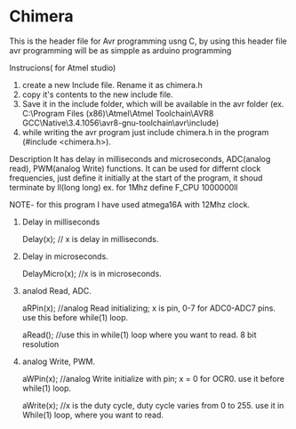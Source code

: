 # Chimera
This is the header file for Avr programming usng C, by using this header file avr programming will be as simpple as arduino programming

 Instrucions( for Atmel studio)
1. create a new Include file. Rename it as chimera.h
2. copy it's contents to the new include file.
3. Save  it in the include folder, which will be available in the avr folder
  (ex. C:\Program Files (x86)\Atmel\Atmel Toolchain\AVR8 GCC\Native\3.4.1056\avr8-gnu-toolchain\avr\include)
4. while writing the avr program just include chimera.h in the program (#include <chimera.h>). 

  Description
It has delay in milliseconds and microseconds, ADC(analog read), PWM(analog Write) functions.
It can be used for differnt clock frequencies, just define it initially at the start of the program, it shoud terminate by ll(long long)
 ex. for 1Mhz define F_CPU 1000000ll 

NOTE- for this program I have used atmega16A with 12Mhz clock.

1. Delay in milliseconds

   Delay(x);  // x is delay in milliseconds.
  
2. Delay in microseconds.

   DelayMicro(x);   //x is in microseconds.
   
3. analod Read, ADC.

   aRPin(x);  //analog Read initializing; x is pin, 0-7 for  ADC0-ADC7 pins. use this before while(1) loop.
   
   aRead();   //use this in while(1) loop where you want to read. 8 bit resolution
   
4. analog Write, PWM.

   aWPin(x);  //analog Write initialize with pin; x = 0 for OCR0. use it before while(1) loop.
   
   aWrite(x);  //x is the duty cycle, duty cycle varies from 0 to 255. use it in While(1) loop, where you want to read.
   
 
